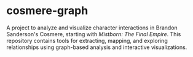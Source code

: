 # cosmere-graph
A project to analyze and visualize character interactions in Brandon Sanderson's Cosmere, starting with *Mistborn: The Final Empire*. This repository contains tools for extracting, mapping, and exploring relationships using graph-based analysis and interactive visualizations.
